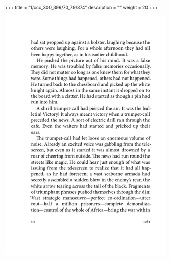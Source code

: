 +++
title = "1/ccc_300_399/70_79/374"
description = ""
weight = 20
+++

<img class="center-fit-jpg" src="/jpg_/out_jpg_1984__374.jpg" ></img>

